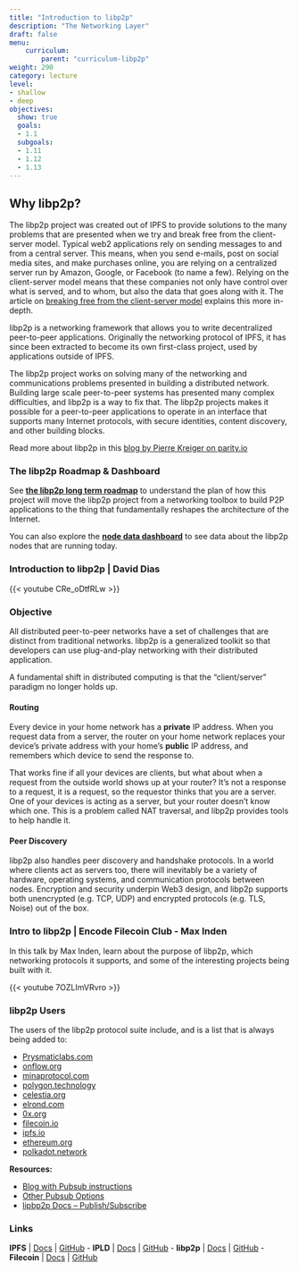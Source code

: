 ```yaml
---
title: "Introduction to libp2p"
description: "The Networking Layer"
draft: false
menu:
    curriculum:
        parent: "curriculum-libp2p"
weight: 290
category: lecture
level:
- shallow
- deep
objectives:
  show: true
  goals:
  - 1.1
  subgoals:
  - 1.11
  - 1.12
  - 1.13
---
```

## Why libp2p?

The libp2p project was created out of IPFS to provide solutions to the many problems that are presented when we try and break free from the client-server model. Typical web2 applications rely on sending messages to and from a central server. This means, when you send e-mails, post on social media sites, and make purchases online, you are relying on a centralized server run by Amazon, Google, or Facebook (to name a few). Relying on the client-server model means that these companies not only have control over what is served, and to whom, but also the data that goes along with it. The article on [breaking free from the client-server model](https://hackernoon.com/the-client-server-model-breaking-free-with-ipfs) explains this more in-depth.

libp2p is a networking framework that allows you to write decentralized peer-to-peer applications. Originally the networking protocol of IPFS, it has since been extracted to become its own first-class project, used by applications outside of IPFS.

The libp2p project works on solving many of the networking and communications problems presented in building a distributed network.  Building large scale peer-to-peer systems has presented many complex difficulties, and libp2p is a way to fix that. The libp2p projects makes it possible for a peer-to-peer applications to operate in an interface that supports many Internet protocols, with secure identities, content discovery, and other building blocks.

Read more about libp2p in this [blog by Pierre Kreiger on parity.io](https://www.parity.io/blog/why-libp2p)

### The libp2p Roadmap & Dashboard

See **[the libp2p long term roadmap](https://github.com/libp2p/specs/blob/master/ROADMAP.md)** to understand the plan of how this project will move the libp2p project from a networking toolbox to build P2P applications to the thing that fundamentally reshapes the architecture of the Internet.

You can also explore the **[node data dashboard](https://kademlia-exporter.max-inden.de/d/-avwMhsik/kademlia-exporter?orgId=1)** to see data about the libp2p nodes that are running today.

### Introduction to libp2p | David Dias

{{< youtube CRe_oDtfRLw >}}

### Objective

All distributed peer-to-peer networks have a set of challenges that are distinct from traditional networks. libp2p is a generalized toolkit so that developers can use plug-and-play networking with their distributed application.

A fundamental shift in distributed computing is that the “client/server” paradigm no longer holds up.

#### Routing
Every device in your home network has a **private** IP address. When you request data from a server, the router on your home network replaces your device’s private address with your home’s **public** IP address, and remembers which device to send the response to.

That works fine if all your devices are clients, but what about when a request from the outside world shows up at your router? It’s not a response to a request, it is a request, so the requestor thinks that you are a server. One of your devices is acting as a server, but your router doesn’t know which one. This is a problem called NAT traversal, and libp2p provides tools to help handle it.

#### Peer Discovery
libp2p also handles peer discovery and handshake protocols. In a world where clients act as servers too, there will inevitably be a variety of hardware, operating systems, and communication protocols between nodes. Encryption and security underpin Web3 design, and libp2p supports both unencrypted (e.g. TCP, UDP) and encrypted protocols (e.g. TLS, Noise) out of the box.

### Intro to libp2p | Encode Filecoin Club - Max Inden

In this talk by Max Inden, learn about the purpose of libp2p, which networking protocols it supports, and some of the interesting projects being built with it.

{{< youtube 7OZLImVRvro >}}


### libp2p Users

The users of the libp2p protocol suite include, and is a list that is always being added to:

* [Prysmaticlabs.com](http://prysmaticlabs.com)
* [onflow.org](http://onflow.org)
* [minaprotocol.com](http://minaprotocol.com)
* [polygon.technology](http://polygon.technology)
* [celestia.org](http://celestia.org)
* [elrond.com](http://elrond.com)
* [0x.org](http://0x.org)
* [filecoin.io](http://filecoin.io)
* [ipfs.io](http://ipfs.io)
* [ethereum.org](https://ethereum.org/en/eth2/)
* [polkadot.network](https://polkadot.network)

**Resources:**
* [Blog with Pubsub instructions](https://bitly.protocol.ai/pubsub-blog)
* [Other Pubsub Options](https://bitly.protocol.ai/pusub-flags)
* [lipbp2p Docs – Publish/Subscribe](https://docs.libp2p.io/concepts/publish-subscribe/)

### Links

**IPFS** | [Docs](https://docs.ipfs.io) | [GitHub](https://github.com/ipfs) - **IPLD** | [Docs](https://ipld.io/docs/) | [GitHub](https://github.com/ipld) - **libp2p** | [Docs](https://docs.libp2p.io) | [GitHub](https://github.com/libp2p) - **Filecoin** | [Docs](https://docs.filecoin.io) | [GitHub](https://github.com/filecoin-project)
